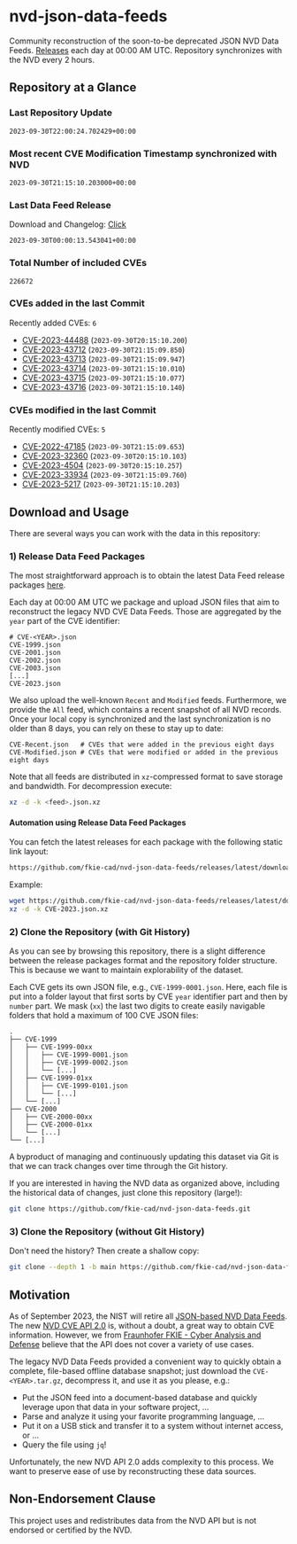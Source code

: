 # nvd-json-data-feeds

Community reconstruction of the soon-to-be deprecated JSON NVD Data Feeds. 
[Releases](https://github.com/fkie-cad/nvd-json-data-feeds/releases/latest) each day at 00:00 AM UTC.
Repository synchronizes with the NVD every 2 hours.

## Repository at a Glance

### Last Repository Update

```plain
2023-09-30T22:00:24.702429+00:00
```

### Most recent CVE Modification Timestamp synchronized with NVD

```plain
2023-09-30T21:15:10.203000+00:00
```

### Last Data Feed Release

Download and Changelog: [Click](https://github.com/fkie-cad/nvd-json-data-feeds/releases/latest)

```plain
2023-09-30T00:00:13.543041+00:00
```

### Total Number of included CVEs

```plain
226672
```

### CVEs added in the last Commit

Recently added CVEs: `6`

* [CVE-2023-44488](CVE-2023/CVE-2023-444xx/CVE-2023-44488.json) (`2023-09-30T20:15:10.200`)
* [CVE-2023-43712](CVE-2023/CVE-2023-437xx/CVE-2023-43712.json) (`2023-09-30T21:15:09.850`)
* [CVE-2023-43713](CVE-2023/CVE-2023-437xx/CVE-2023-43713.json) (`2023-09-30T21:15:09.947`)
* [CVE-2023-43714](CVE-2023/CVE-2023-437xx/CVE-2023-43714.json) (`2023-09-30T21:15:10.010`)
* [CVE-2023-43715](CVE-2023/CVE-2023-437xx/CVE-2023-43715.json) (`2023-09-30T21:15:10.077`)
* [CVE-2023-43716](CVE-2023/CVE-2023-437xx/CVE-2023-43716.json) (`2023-09-30T21:15:10.140`)


### CVEs modified in the last Commit

Recently modified CVEs: `5`

* [CVE-2022-47185](CVE-2022/CVE-2022-471xx/CVE-2022-47185.json) (`2023-09-30T21:15:09.653`)
* [CVE-2023-32360](CVE-2023/CVE-2023-323xx/CVE-2023-32360.json) (`2023-09-30T20:15:10.103`)
* [CVE-2023-4504](CVE-2023/CVE-2023-45xx/CVE-2023-4504.json) (`2023-09-30T20:15:10.257`)
* [CVE-2023-33934](CVE-2023/CVE-2023-339xx/CVE-2023-33934.json) (`2023-09-30T21:15:09.760`)
* [CVE-2023-5217](CVE-2023/CVE-2023-52xx/CVE-2023-5217.json) (`2023-09-30T21:15:10.203`)


## Download and Usage

There are several ways you can work with the data in this repository:

### 1) Release Data Feed Packages

The most straightforward approach is to obtain the latest Data Feed release packages [here](https://github.com/fkie-cad/nvd-json-data-feeds/releases/latest).

Each day at 00:00 AM UTC we package and upload JSON files that aim to reconstruct the legacy NVD CVE Data Feeds.
Those are aggregated by the `year` part of the CVE identifier:

```
# CVE-<YEAR>.json
CVE-1999.json
CVE-2001.json
CVE-2002.json
CVE-2003.json
[...]
CVE-2023.json
```

We also upload the well-known `Recent` and `Modified` feeds.
Furthermore, we provide the `All` feed, which contains a recent snapshot of all NVD records.
Once your local copy is synchronized and the last synchronization is no older than 8 days, you can rely on these to stay up to date:

```plain
CVE-Recent.json   # CVEs that were added in the previous eight days
CVE-Modified.json # CVEs that were modified or added in the previous eight days
```

Note that all feeds are distributed in `xz`-compressed format to save storage and bandwidth.
For decompression execute:

```sh
xz -d -k <feed>.json.xz
```


#### Automation using Release Data Feed Packages

You can fetch the latest releases for each package with the following static link layout:

```sh
https://github.com/fkie-cad/nvd-json-data-feeds/releases/latest/download/CVE-<YEAR>.json.xz
```

Example:

```sh
wget https://github.com/fkie-cad/nvd-json-data-feeds/releases/latest/download/CVE-2023.json.xz
xz -d -k CVE-2023.json.xz
```

### 2) Clone the Repository (with Git History)

As you can see by browsing this repository, there is a slight difference between the release packages format and the repository folder structure.
This is because we want to maintain explorability of the dataset.

Each CVE gets its own JSON file, e.g., `CVE-1999-0001.json`.
Here, each file is put into a folder layout that first sorts by CVE `year` identifier part and then by `number` part.
We mask (`xx`) the last two digits to create easily navigable folders that hold a maximum of 100 CVE JSON files:

```plain
.
├── CVE-1999
│   ├── CVE-1999-00xx
│   │   ├── CVE-1999-0001.json
│   │   ├── CVE-1999-0002.json
│   │   └── [...]
│   ├── CVE-1999-01xx
│   │   ├── CVE-1999-0101.json
│   │   └── [...]
│   └── [...]
├── CVE-2000
│   ├── CVE-2000-00xx
│   ├── CVE-2000-01xx
│   └── [...]
└── [...]
```

A byproduct of managing and continuously updating this dataset via Git is that we can track changes over time through the Git history.

If you are interested in having the NVD data as organized above, including the historical data of changes, just clone this repository (large!):

```sh
git clone https://github.com/fkie-cad/nvd-json-data-feeds.git
```

### 3) Clone the Repository (without Git History)

Don't need the history? Then create a shallow copy:

```sh
git clone --depth 1 -b main https://github.com/fkie-cad/nvd-json-data-feeds.git
```

## Motivation

As of September 2023, the NIST will retire all [JSON-based NVD Data Feeds](https://nvd.nist.gov/vuln/data-feeds#divRetirementBanner-1).
The new [NVD CVE API 2.0](https://nvd.nist.gov/developers/vulnerabilities) is, without a doubt, a great way to obtain CVE information.
However, we from [Fraunhofer FKIE - Cyber Analysis and Defense](https://www.fkie.fraunhofer.de/en/departments/cad.html) believe that the API does not cover a variety of use cases.

The legacy NVD Data Feeds provided a convenient way to quickly obtain a complete, file-based offline database snapshot; just download the `CVE-<YEAR>.tar.gz`, decompress it, and use it as you please, e.g.:

* Put the JSON feed into a document-based database and quickly leverage upon that data in your software project, ...
* Parse and analyze it using your favorite programming language, ...
* Put it on a USB stick and transfer it to a system without internet access, or ...
* Query the file using `jq`!

Unfortunately, the new NVD API 2.0 adds complexity to this process.
We want to preserve ease of use by reconstructing these data sources.

## Non-Endorsement Clause

This project uses and redistributes data from the NVD API but is not endorsed or certified by the NVD.
